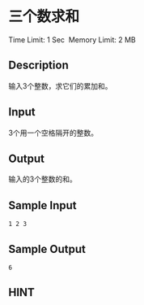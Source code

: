 # 三个数求和
Time Limit: 1 Sec  Memory Limit: 2 MB


## Description
输入3个整数，求它们的累加和。

## Input
3个用一个空格隔开的整数。


## Output
输入的3个整数的和。


## Sample Input
```
1 2 3
```
## Sample Output
```
6
```

## HINT
